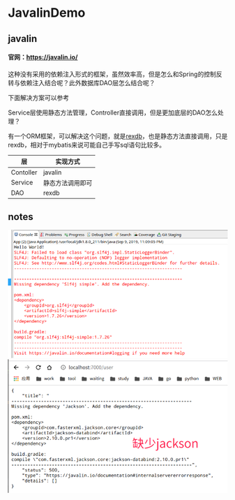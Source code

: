 # JavalinDemo
## javalin
#### 官网：https://javalin.io/

这种没有采用的依赖注入形式的框架，虽然效率高，但是怎么和Spring的控制反转与依赖注入结合呢？此外数据库DAO层怎么结合呢？

下面解决方案可以参考

Service层使用静态方法管理，Controller直接调用，但是更加底层的DAO怎么处理？

有一个ORM框架，可以解决这个问题，就是[rexdb](http://db.rex-soft.org/)，也是静态方法直接调用，只是rexdb，相对于mybatis来说可能自己手写sql语句比较多。

层 | 实现方式
--- | ---
Contoller | javalin
Service | 静态方法调用即可
DAO | rexdb 

## notes
![](./asset/img/slf4j.png)
![](./asset/img/缺少json.png)